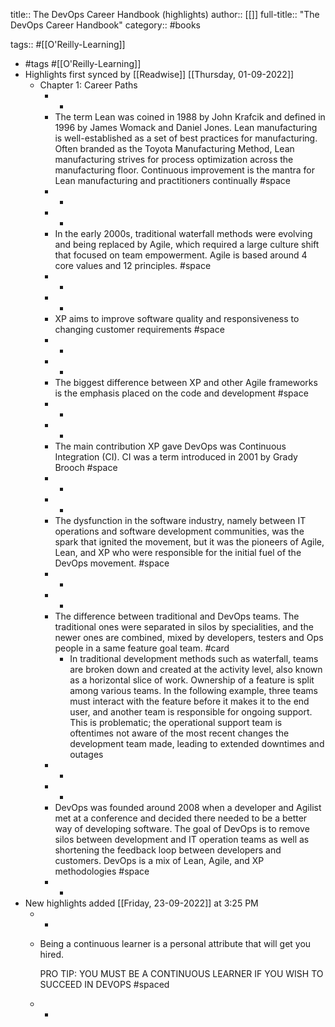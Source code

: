 title:: The DevOps Career Handbook (highlights)
author:: [[]]
full-title:: "The DevOps Career Handbook"
category:: #books

tags:: #[[O'Reilly-Learning]]

- #tags #[[O'Reilly-Learning]]
- Highlights first synced by [[Readwise]] [[Thursday, 01-09-2022]]
	- Chapter 1: Career Paths
		- -
		- The term Lean was coined in 1988 by John Krafcik and defined in 1996 by James Womack and Daniel Jones. Lean manufacturing is well-established as a set of best practices for manufacturing. Often branded as the Toyota Manufacturing Method, Lean manufacturing strives for process optimization across the manufacturing floor. Continuous improvement is the mantra for Lean manufacturing and practitioners continually #space
		- -
		- -
		- In the early 2000s, traditional waterfall methods were evolving and being replaced by Agile, which required a large culture shift that focused on team empowerment. Agile is based around 4 core values and 12 principles. #space
		- -
		- -
		- XP aims to improve software quality and responsiveness to changing customer requirements #space
		- -
		- -
		- The biggest difference between XP and other Agile frameworks is the emphasis placed on the code and development #space
		- -
		- -
		- The main contribution XP gave DevOps was Continuous Integration (CI). CI was a term introduced in 2001 by Grady Brooch #space
		- -
		- -
		- The dysfunction in the software industry, namely between IT operations and software development communities, was the spark that ignited the movement, but it was the pioneers of Agile, Lean, and XP who were responsible for the initial fuel of the DevOps movement. #space
		- -
		- -
		- The difference between traditional and DevOps teams. The traditional ones were separated in silos by specialities, and the newer ones are combined, mixed by developers, testers and Ops people in a same feature goal team. #card
			- In traditional development methods such as waterfall, teams are broken down and created at the activity level, also known as a horizontal slice of work. Ownership of a feature is split among various teams. In the following example, three teams must interact with the feature before it makes it to the end user, and another team is responsible for ongoing support. This is problematic; the operational support team is oftentimes not aware of the most recent changes the development team made, leading to extended downtimes and outages
		- -
		- -
		- DevOps was founded around 2008 when a developer and Agilist met at a conference and decided there needed to be a better way of developing software. The goal of DevOps is to remove silos between development and IT operation teams as well as shortening the feedback loop between developers and customers. DevOps is a mix of Lean, Agile, and XP methodologies #space
		- -
- New highlights added [[Friday, 23-09-2022]] at 3:25 PM
	- -
	- Being a continuous learner is a personal attribute that will get you hired.
	  
	  PRO TIP: YOU MUST BE A CONTINUOUS LEARNER IF YOU WISH TO SUCCEED IN DEVOPS #spaced
	- -